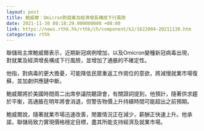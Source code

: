 ```yaml
---
layout: post
title: 鮑威爾：Omicron對就業及經濟增長構成下行風險
date: 2021-11-30 08:18:29.000000000 +08:00
link: https://news.rthk.hk/rthk/ch/component/k2/1622004-20211130.htm
categories: rthk
---
```


聯儲局主席鮑威爾表示，近期新冠病例增加，以及Omicron變種新冠病毒出現，對就業及經濟增長構成下行風險，並增加了通脹的不確定性。

他指，對病毒的更大擔憂，可能降低民眾重返工作崗位的意欲，將減慢就業市場復蘇，並加劇供應鏈中斷。

鮑威爾將於美國時間周二出席參議院聽證會，有關證詞提到，他預計，隨著供求趨於平衡，高通脹在明年將會消退，但警告物價上升持續時間可能超出之前預期。

鮑威爾說，隨著就業市場迅速改善，閒置情況正在減少，薪酬正快速上升。他承諾，聯儲局致力實現價格穩定目標，盡其所能支持經濟及就業市場。
